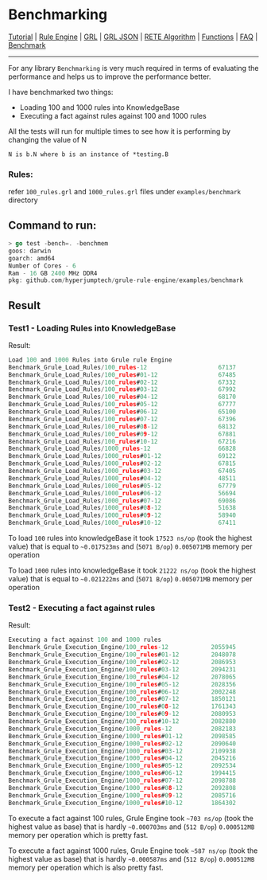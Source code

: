 # Benchmarking

[Tutorial](Tutorial_en.md) | [Rule Engine](RuleEngine_en.md) | [GRL](GRL_en.md) | [GRL JSON](GRL_JSON_en.md) | [RETE Algorithm](RETE_en.md) | [Functions](Function_en.md) | [FAQ](FAQ_en.md) | [Benchmark](Benchmarking_en.md)

---

For any library `Benchmarking` is very much required in terms of evaluating the performance and helps us to improve the performance better.

I have benchmarked two things:
* Loading 100 and 1000 rules into KnowledgeBase
* Executing a fact against rules against 100 and 1000 rules

All the tests will run for multiple times to see how it is performing by changing the value of N 

`N is b.N where b is an instance of *testing.B`

### Rules:
refer `100_rules.grl` and `1000_rules.grl` files under `examples/benchmark` directory

Command to run: 
---
```go
> go test -bench=. -benchmem
goos: darwin
goarch: amd64
Number of Cores - 6
Ram - 16 GB 2400 MHz DDR4
pkg: github.com/hyperjumptech/grule-rule-engine/examples/benchmark
```

Result 
-- 

### Test1 - Loading Rules into KnowledgeBase
Result:
```go
Load 100 and 1000 Rules into Grule rule Engine
Benchmark_Grule_Load_Rules/100_rules-12                    67137             17387 ns/op            5071 B/op        118 allocs/op
Benchmark_Grule_Load_Rules/100_rules#01-12                 67485             17447 ns/op            5071 B/op        118 allocs/op
Benchmark_Grule_Load_Rules/100_rules#02-12                 67332             17408 ns/op            5071 B/op        118 allocs/op
Benchmark_Grule_Load_Rules/100_rules#03-12                 67992             17436 ns/op            5071 B/op        118 allocs/op
Benchmark_Grule_Load_Rules/100_rules#04-12                 68170             17420 ns/op            5071 B/op        118 allocs/op
Benchmark_Grule_Load_Rules/100_rules#05-12                 67777             17645 ns/op            5071 B/op        118 allocs/op
Benchmark_Grule_Load_Rules/100_rules#06-12                 65100             17431 ns/op            5071 B/op        118 allocs/op
Benchmark_Grule_Load_Rules/100_rules#07-12                 67396             17396 ns/op            5071 B/op        118 allocs/op
Benchmark_Grule_Load_Rules/100_rules#08-12                 68132             17458 ns/op            5071 B/op        118 allocs/op
Benchmark_Grule_Load_Rules/100_rules#09-12                 67881             17399 ns/op            5071 B/op        118 allocs/op
Benchmark_Grule_Load_Rules/100_rules#10-12                 67216             17523 ns/op            5071 B/op        118 allocs/op
Benchmark_Grule_Load_Rules/1000_rules-12                   66828             17823 ns/op            5071 B/op        118 allocs/op
Benchmark_Grule_Load_Rules/1000_rules#01-12                69122             17581 ns/op            5071 B/op        118 allocs/op
Benchmark_Grule_Load_Rules/1000_rules#02-12                67815             17425 ns/op            5071 B/op        118 allocs/op
Benchmark_Grule_Load_Rules/1000_rules#03-12                67405             19681 ns/op            5070 B/op        118 allocs/op
Benchmark_Grule_Load_Rules/1000_rules#04-12                48511             21222 ns/op            5071 B/op        118 allocs/op
Benchmark_Grule_Load_Rules/1000_rules#05-12                67779             18999 ns/op            5070 B/op        118 allocs/op
Benchmark_Grule_Load_Rules/1000_rules#06-12                56694             17691 ns/op            5071 B/op        118 allocs/op
Benchmark_Grule_Load_Rules/1000_rules#07-12                69086             17641 ns/op            5071 B/op        118 allocs/op
Benchmark_Grule_Load_Rules/1000_rules#08-12                51638             19401 ns/op            5070 B/op        118 allocs/op
Benchmark_Grule_Load_Rules/1000_rules#09-12                58940             20498 ns/op            5071 B/op        118 allocs/op
Benchmark_Grule_Load_Rules/1000_rules#10-12                67411             19487 ns/op            5071 B/op        118 allocs/op


```

To load `100` rules into knowledgeBase it took `17523 ns/op` (took the highest value) that is equal to `~0.017523ms` and (`5071 B/op`) `0.005071MB` memory per operation

To load `1000` rules into knowledgeBase it took `21222 ns/op` (took the highest value) that is equal to `~0.021222ms` and (`5071 B/op`) `0.005071MB` memory per operation

### Test2 - Executing a fact against rules
Result:
```go
Executing a fact against 100 and 1000 rules
Benchmark_Grule_Execution_Engine/100_rules-12            2055945               574 ns/op             512 B/op          9 allocs/op
Benchmark_Grule_Execution_Engine/100_rules#01-12         2048078               570 ns/op             512 B/op          9 allocs/op
Benchmark_Grule_Execution_Engine/100_rules#02-12         2086953               572 ns/op             512 B/op          9 allocs/op
Benchmark_Grule_Execution_Engine/100_rules#03-12         2094231               571 ns/op             512 B/op          9 allocs/op
Benchmark_Grule_Execution_Engine/100_rules#04-12         2078065               576 ns/op             512 B/op          9 allocs/op
Benchmark_Grule_Execution_Engine/100_rules#05-12         2028356               642 ns/op             512 B/op          9 allocs/op
Benchmark_Grule_Execution_Engine/100_rules#06-12         2002248               628 ns/op             512 B/op          9 allocs/op
Benchmark_Grule_Execution_Engine/100_rules#07-12         1850121               703 ns/op             512 B/op          9 allocs/op
Benchmark_Grule_Execution_Engine/100_rules#08-12         1761343               585 ns/op             512 B/op          9 allocs/op
Benchmark_Grule_Execution_Engine/100_rules#09-12         2080953               594 ns/op             512 B/op          9 allocs/op
Benchmark_Grule_Execution_Engine/100_rules#10-12         2082880               573 ns/op             512 B/op          9 allocs/op
Benchmark_Grule_Execution_Engine/1000_rules-12           2082183               575 ns/op             512 B/op          9 allocs/op
Benchmark_Grule_Execution_Engine/1000_rules#01-12        2098585               568 ns/op             512 B/op          9 allocs/op
Benchmark_Grule_Execution_Engine/1000_rules#02-12        2090640               570 ns/op             512 B/op          9 allocs/op
Benchmark_Grule_Execution_Engine/1000_rules#03-12        2109938               587 ns/op             512 B/op          9 allocs/op
Benchmark_Grule_Execution_Engine/1000_rules#04-12        2045216               576 ns/op             512 B/op          9 allocs/op
Benchmark_Grule_Execution_Engine/1000_rules#05-12        2092534               575 ns/op             512 B/op          9 allocs/op
Benchmark_Grule_Execution_Engine/1000_rules#06-12        1994415               579 ns/op             512 B/op          9 allocs/op
Benchmark_Grule_Execution_Engine/1000_rules#07-12        2098788               599 ns/op             512 B/op          9 allocs/op
Benchmark_Grule_Execution_Engine/1000_rules#08-12        2092808               573 ns/op             512 B/op          9 allocs/op
Benchmark_Grule_Execution_Engine/1000_rules#09-12        2085716               609 ns/op             512 B/op          9 allocs/op
Benchmark_Grule_Execution_Engine/1000_rules#10-12        1864302               576 ns/op             512 B/op          9 allocs/op

```

To execute a fact against 100 rules, Grule Engine took `~703 ns/op` (took the highest value as base) that is hardly `~0.000703ms` and (`512 B/op`) `0.000512MB` memory per operation which is pretty fast.

To execute a fact against 1000 rules, Grule Engine took `~587 ns/op` (took the highest value as base) that is hardly `~0.000587ms` and (`512 B/op`) `0.000512MB` memory per operation  which is also pretty fast.


